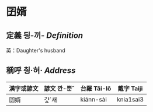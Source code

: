 # 囝婿
## 定義 딍-끼- _Definition_




英：Daughter's husband

## 稱呼 칑·허· _Address_

漢字或諺文 | 諺文 깐-뿐ˆ | 台羅 Tâi-lô | 戴字 Taiji
--- | --- | --- | --- 
囝婿 | 갸ᇫˊ새 | kiánn-sài | knia1sai3 
